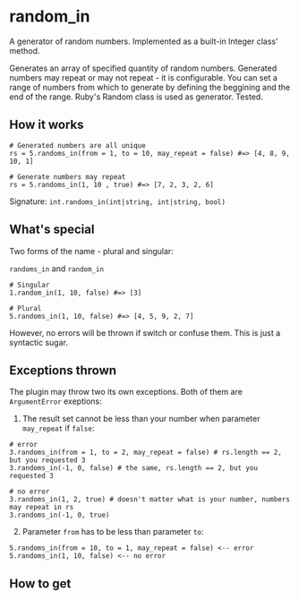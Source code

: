random_in
=========

A generator of random numbers. Implemented as a built-in Integer class' method. 

Generates an array of specified quantity of random numbers. Generated numbers may repeat or may not repeat - it is configurable. You can set a range of numbers from which to generate by defining the beggining and the end of the range. Ruby's Random class is used as generator. Tested.


How it works
------------
```
# Generated numbers are all unique
rs = 5.randoms_in(from = 1, to = 10, may_repeat = false) #=> [4, 8, 9, 10, 1]

# Generate numbers may repeat
rs = 5.randoms_in(1, 10 , true) #=> [7, 2, 3, 2, 6]
```

Signature:
```int.randoms_in(int|string, int|string, bool)```


What's special
--------------
Two forms of the name - plural and singular:

`randoms_in` and `random_in`

```
# Singular
1.random_in(1, 10, false) #=> [3]

# Plural
5.randoms_in(1, 10, false) #=> [4, 5, 9, 2, 7]
```

However, no errors will be thrown if switch or confuse them. This is just a syntactic sugar.

Exceptions thrown
------------------
The plugin may throw two its own exceptions. Both of them are `ArgumentError` exeptions:

1. The result set cannot be less than your number when parameter `may_repeat` if `false`:

```
# error
3.randoms_in(from = 1, to = 2, may_repeat = false) # rs.length == 2, but you requested 3
3.randoms_in(-1, 0, false) # the same, rs.length == 2, but you requested 3

# no error
3.randoms_in(1, 2, true) # doesn't matter what is your number, numbers may repeat in rs
3.randoms_in(-1, 0, true)
```

2. Parameter `from` has to be less than parameter `to`:

```
5.randoms_in(from = 10, to = 1, may_repeat = false) <-- error
5.randoms_in(1, 10, false) <-- no error
```

How to get
----------
